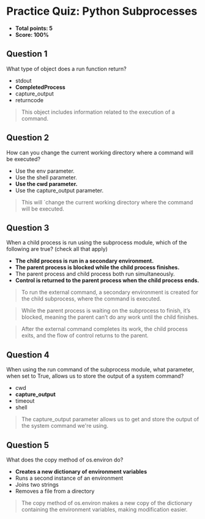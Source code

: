 # Practice Quiz: Python Subprocesses
* **Total points: 5**
* **Score: 100%**

## Question 1

What type of object does a run function return?

* stdout
* **CompletedProcess**
* capture_output
* returncode

> This object includes information related to the execution of a command.

## Question 2

How can you change the current working directory where a command will be executed?

* Use the env parameter.
* Use the shell parameter.
* **Use the cwd parameter.**
* Use the capture_output parameter.

> This will `change the current working directory where the command will be executed.

## Question 3

When a child process is run using the subprocess module, which of the following are true? (check all that apply)

* **The child process is run in a secondary environment.**
* **The parent process is blocked while the child process finishes.**
* The parent process and child process both run simultaneously.
* **Control is returned to the parent process when the child process ends.**

> To run the external command, a secondary environment is created for the child subprocess, where the command is executed.

> While the parent process is waiting on the subprocess to finish, it’s blocked, meaning the parent can’t do any work until the child finishes.

> After the external command completes its work, the child process exits, and the flow of control returns to the parent.

## Question 4

When using the run command of the subprocess module, what parameter, when set to True, allows us to store the output of a system command?

* cwd
* **capture_output**
* timeout
* shell

> The capture_output parameter allows us to get and store the output of the system command we're using.

## Question 5

What does the copy method of os.environ do?

* **Creates a new dictionary of environment variables**
* Runs a second instance of an environment
* Joins two strings
* Removes a file from a directory

> The copy method of os.environ makes a new copy of the dictionary containing the environment variables, making modification easier.